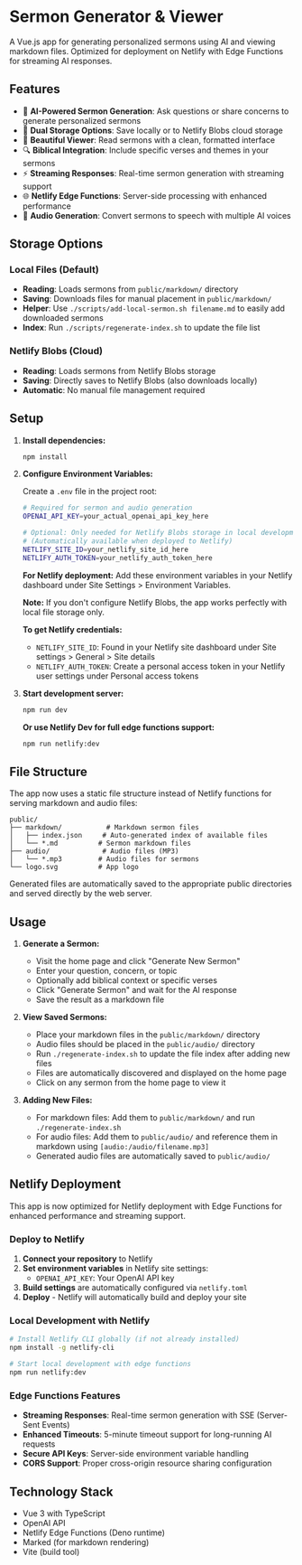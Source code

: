 # Sermon Generator & Viewer

A Vue.js app for generating personalized sermons using AI and viewing markdown files. Optimized for deployment on Netlify with Edge Functions for streaming AI responses.

## Features

- 🎯 **AI-Powered Sermon Generation**: Ask questions or share concerns to generate personalized sermons
- 📝 **Dual Storage Options**: Save locally or to Netlify Blobs cloud storage
- 📖 **Beautiful Viewer**: Read sermons with a clean, formatted interface
- 🔍 **Biblical Integration**: Include specific verses and themes in your sermons
- ⚡ **Streaming Responses**: Real-time sermon generation with streaming support
- 🌐 **Netlify Edge Functions**: Server-side processing with enhanced performance
- 🎵 **Audio Generation**: Convert sermons to speech with multiple AI voices

## Storage Options

### Local Files (Default)

- **Reading**: Loads sermons from `public/markdown/` directory
- **Saving**: Downloads files for manual placement in `public/markdown/`
- **Helper**: Use `./scripts/add-local-sermon.sh filename.md` to easily add downloaded sermons
- **Index**: Run `./scripts/regenerate-index.sh` to update the file list

### Netlify Blobs (Cloud)

- **Reading**: Loads sermons from Netlify Blobs storage
- **Saving**: Directly saves to Netlify Blobs (also downloads locally)
- **Automatic**: No manual file management required

## Setup

1. **Install dependencies:**

   ```bash
   npm install
   ```

2. **Configure Environment Variables:**

   Create a `.env` file in the project root:

   ```bash
   # Required for sermon and audio generation
   OPENAI_API_KEY=your_actual_openai_api_key_here

   # Optional: Only needed for Netlify Blobs storage in local development
   # (Automatically available when deployed to Netlify)
   NETLIFY_SITE_ID=your_netlify_site_id_here
   NETLIFY_AUTH_TOKEN=your_netlify_auth_token_here
   ```

   **For Netlify deployment:** Add these environment variables in your Netlify dashboard under Site Settings > Environment Variables.

   **Note:** If you don't configure Netlify Blobs, the app works perfectly with local file storage only.

   **To get Netlify credentials:**
   - `NETLIFY_SITE_ID`: Found in your Netlify site dashboard under Site settings > General > Site details
   - `NETLIFY_AUTH_TOKEN`: Create a personal access token in your Netlify user settings under Personal access tokens

3. **Start development server:**

   ```bash
   npm run dev
   ```

   **Or use Netlify Dev for full edge functions support:**

   ```bash
   npm run netlify:dev
   ```

## File Structure

The app now uses a static file structure instead of Netlify functions for serving markdown and audio files:

```
public/
├── markdown/           # Markdown sermon files
│   ├── index.json     # Auto-generated index of available files
│   └── *.md          # Sermon markdown files
├── audio/             # Audio files (MP3)
│   └── *.mp3         # Audio files for sermons
└── logo.svg          # App logo
```

Generated files are automatically saved to the appropriate public directories and served directly by the web server.

## Usage

1. **Generate a Sermon:**
   - Visit the home page and click "Generate New Sermon"
   - Enter your question, concern, or topic
   - Optionally add biblical context or specific verses
   - Click "Generate Sermon" and wait for the AI response
   - Save the result as a markdown file

2. **View Saved Sermons:**
   - Place your markdown files in the `public/markdown/` directory
   - Audio files should be placed in the `public/audio/` directory
   - Run `./regenerate-index.sh` to update the file index after adding new files
   - Files are automatically discovered and displayed on the home page
   - Click on any sermon from the home page to view it

3. **Adding New Files:**
   - For markdown files: Add them to `public/markdown/` and run `./regenerate-index.sh`
   - For audio files: Add them to `public/audio/` and reference them in markdown using `[audio:/audio/filename.mp3]`
   - Generated audio files are automatically saved to `public/audio/`

## Netlify Deployment

This app is now optimized for Netlify deployment with Edge Functions for enhanced performance and streaming support.

### Deploy to Netlify

1. **Connect your repository** to Netlify
2. **Set environment variables** in Netlify site settings:
   - `OPENAI_API_KEY`: Your OpenAI API key
3. **Build settings** are automatically configured via `netlify.toml`
4. **Deploy** - Netlify will automatically build and deploy your site

### Local Development with Netlify

```bash
# Install Netlify CLI globally (if not already installed)
npm install -g netlify-cli

# Start local development with edge functions
npm run netlify:dev
```

### Edge Functions Features

- **Streaming Responses**: Real-time sermon generation with SSE (Server-Sent Events)
- **Enhanced Timeouts**: 5-minute timeout support for long-running AI requests
- **Secure API Keys**: Server-side environment variable handling
- **CORS Support**: Proper cross-origin resource sharing configuration

## Technology Stack

- Vue 3 with TypeScript
- OpenAI API
- Netlify Edge Functions (Deno runtime)
- Marked (for markdown rendering)
- Vite (build tool)
